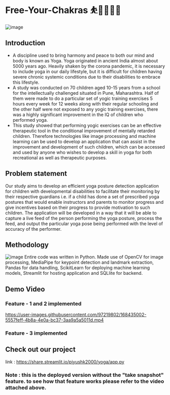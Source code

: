 # Free-Your-Chakras ⛹🧘🤸🏼‍♂️

![image](https://user-images.githubusercontent.com/97219802/168430354-4755f2d4-f1d0-4d63-a5c8-59d1d0328a0e.png)
## Introduction

- A discipline used to bring harmony and peace to both our mind and body is known as Yoga. Yoga originated in ancient India almost about 5000 years ago. Heavily shaken by the corona pandemic, it is necessary to include yoga in our daily lifestyle, but it is difficult for children having severe chronic systemic conditions due to their disabilities to embrace this lifestyle. 
- A study was conducted on 70 children aged 10-15 years from a school for the intellectually challenged situated in Pune, Maharashtra. Half of them were made to do a particular set of yogic training exercises 5 hours every week for 12 weeks along with their regular schooling and the other half were not exposed to any yogic training exercises, there was a highly significant improvement in the IQ of children who performed yoga. 
- This study showed that performing yogic exercises can be an effective therapeutic tool in the conditional improvement of mentally retarded children. Therefore technologies like image processing and machine learning can be used to develop an application that can assist in the improvement and development of such children, which can be accessed and used by anyone who wishes to develop a skill in yoga for both recreational as well as therapeutic purposes.

## Problem statement
Our study aims to develop an efficient yoga posture detection application for children with developmental disabilities to facilitate their monitoring by their respective guardians i.e. if a child has done a set of prescribed yoga postures that would enable instructors and parents to monitor progress and give incentives based on their progress to provide motivation to such children. The application will be developed in a way that it will be able to capture a live feed of the person performing the yoga posture, process the feed, and output the particular yoga pose being performed with the level of accuracy of the performer.



## Methodology
![image](https://user-images.githubusercontent.com/97219802/168430561-32b925e4-bfe8-4828-abc7-1a6b8d9e6d3d.png)
Entire code was written in Python. Made use of OpenCV for image processing, MediaPipe for keypoint detection and landmark extraction, Pandas for data handling, ScikitLearn for deploying machine learning models, Streamlit for hosting application and SQLlite for backend.
 
## Demo Video

### Feature - 1 and 2 implemented

https://user-images.githubusercontent.com/97219802/168435002-5557feff-4b8a-4e0a-bc37-3aa9a5a5011d.mp4

### Feature - 3 implemented
## Check out our project
link :
https://share.streamlit.io/piyushk2000/yoga/app.py
### Note : this is the deployed version without the "take snapshot" feature. to see how that feature works please refer to the video attached above.
